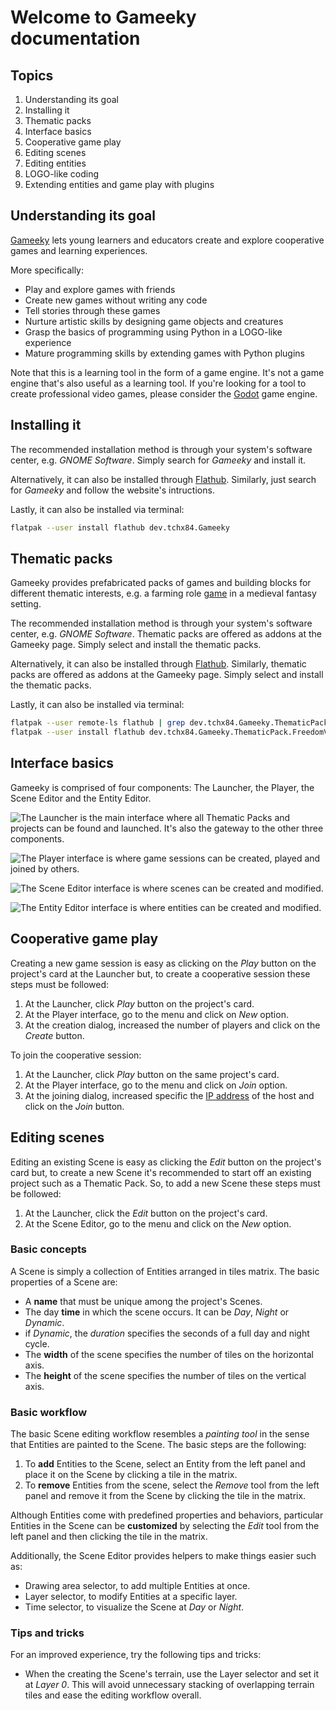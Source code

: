 # Welcome to Gameeky documentation

## Topics

1. Understanding its goal
2. Installing it
3. Thematic packs
4. Interface basics
5. Cooperative game play
6. Editing scenes
7. Editing entities
8. LOGO-like coding
9. Extending entities and game play with plugins

## Understanding its goal

[Gameeky](https://github.com/tchx84/gameeky) lets young learners and educators create and explore cooperative games and learning experiences.

More specifically:

* Play and explore games with friends
* Create new games without writing any code
* Tell stories through these games
* Nurture artistic skills by designing game objects and creatures
* Grasp the basics of programming using Python in a LOGO-like experience
* Mature programming skills by extending games with Python plugins

Note that this is a learning tool in the form of a game engine. It's not a game engine that's also useful as a learning tool. If you're looking for a tool to create professional video games, please consider the [Godot](https://godotengine.org) game engine.

## Installing it

The recommended installation method is through your system's software center, e.g. *GNOME Software*. Simply search for *Gameeky* and install it.

Alternatively, it can also be installed through [Flathub](https://flathub.org). Similarly, just search for *Gameeky* and follow the website's intructions.

Lastly, it can also be installed via terminal:

```bash
flatpak --user install flathub dev.tchx84.Gameeky
```


## Thematic packs

Gameeky provides prefabricated packs of games and building blocks for different thematic interests, e.g. a farming role [game](https://github.com/tchx84/FreedomValley) in a medieval fantasy setting.

The recommended installation method is through your system's software center, e.g. *GNOME Software*. Thematic packs are offered as addons at the Gameeky page. Simply select and install the thematic packs.

Alternatively, it can also be installed through [Flathub](https://flathub.org). Similarly, thematic packs are offered as addons at the Gameeky page. Simply select and install the thematic packs.

Lastly, it can also be installed via terminal:

```bash
flatpak --user remote-ls flathub | grep dev.tchx84.Gameeky.ThematicPack
flatpak --user install flathub dev.tchx84.Gameeky.ThematicPack.FreedomValley
```

## Interface basics

Gameeky is comprised of four components: The Launcher, the Player, the Scene Editor and the Entity Editor.

![The **Launcher** is the main interface where all Thematic Packs and projects can be found and launched. It's also the gateway to the other three components.](../../data/screenshots/en/04.png)

![The **Player** interface is where game sessions can be created, played and joined by others.](../../data/screenshots/en/02.png)

![The **Scene Editor** interface is where scenes can be created and modified.](../../data/screenshots/en/01.png)

![The **Entity Editor** interface is where entities can be created and modified.](../../data/screenshots/en/03.png)

##  Cooperative game play

Creating a new game session is easy as clicking on the *Play* button on the project's card at the Launcher but, to create a cooperative session these steps must be followed:

1. At the Launcher, click *Play* button on the project's card.
2. At the Player interface, go to the menu and click on *New* option.
3. At the creation dialog, increased the number of players and click on the *Create* button.

To join the cooperative session:

1. At the Launcher, click *Play* button on the same project's card.
2. At the Player interface, go to the menu and click on *Join* option.
3. At the joining dialog, increased specific the [IP address](https://flathub.org/apps/org.gabmus.whatip) of the host and click on the *Join* button.

## Editing scenes

Editing an existing Scene is easy as clicking the *Edit* button on the project's card but, to create a new Scene it's recommended to start off an existing project such as a Thematic Pack. So, to add a new Scene these steps must be followed:

1. At the Launcher, click the *Edit* button on the project's card.
2. At the Scene Editor, go to the menu and click on the *New* option.

### Basic concepts

A Scene is simply a collection of Entities arranged in tiles matrix. The basic properties of a Scene are:

* A **name** that must be unique among the project's Scenes.
* The day **time** in which the scene occurs. It can be *Day*, *Night* or *Dynamic*.
* if *Dynamic*, the *duration* specifies the seconds of a full day and night cycle.
* The **width** of the scene specifies the number of tiles on the horizontal axis.
* The **height** of the scene specifies the number of tiles on the vertical axis.

### Basic workflow

The basic Scene editing workflow resembles a *painting tool* in the sense that Entities are painted to the Scene. The basic steps are the following:

1. To **add** Entities to the Scene, select an Entity from the left panel and place it on the Scene by clicking a tile in the matrix.
2. To **remove** Entities from the scene, select the *Remove* tool from the left panel and remove it from the Scene by clicking the tile in the matrix.

Although Entities come with predefined properties and behaviors, particular Entities in the Scene can be **customized** by selecting the *Edit* tool from the left panel and then clicking the tile in the matrix.

Additionally, the Scene Editor provides helpers to make things easier such as:

* Drawing area selector, to add multiple Entities at once.
* Layer selector, to modify Entities at a specific layer.
* Time selector, to visualize the Scene at *Day* or *Night*.

### Tips and tricks

For an improved experience, try the following tips and tricks:

* When the creating the Scene's terrain, use the Layer selector and set it at *Layer 0*. This will avoid unnecessary stacking of overlapping terrain tiles and ease the editing workflow overall.
